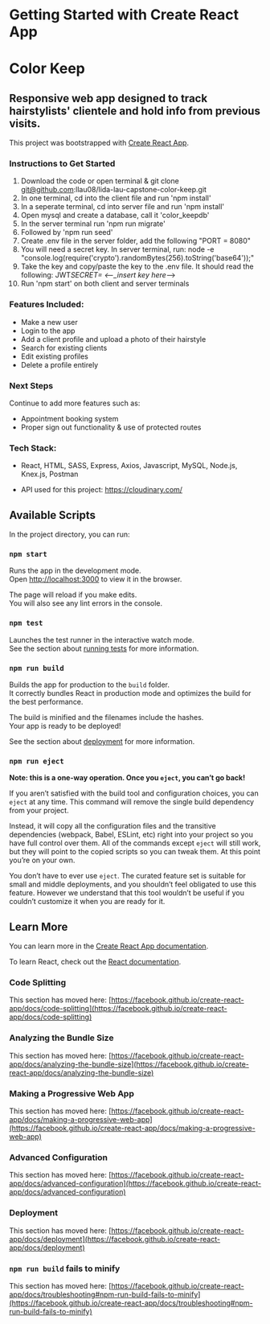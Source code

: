# Getting Started with Create React App

# Color Keep

## Responsive web app designed to track hairstylists' clientele and hold info from previous visits.

This project was bootstrapped with [Create React App](https://github.com/facebook/create-react-app).

### Instructions to Get Started

1. Download the code or open terminal &
   git clone git@github.com:llau08/lida-lau-capstone-color-keep.git
2. In one terminal, cd into the client file and run 'npm install'
3. In a seperate terminal, cd into server file and run 'npm install'
4. Open mysql and create a database, call it 'color_keepdb'
5. In the server terminal run 'npm run migrate'
6. Followed by 'npm run seed'
7. Create .env file in the server folder, add the following "PORT = 8080"
8. You will need a secret key. In server terminal, run:
   node -e "console.log(require('crypto').randomBytes(256).toString('base64'));"
9. Take the key and copy/paste the key to the .env file. It should read the following: JWT*SECRET= <--\_insert key here*-->
10. Run 'npm start' on both client and server terminals

### Features Included:

- Make a new user
- Login to the app
- Add a client profile and upload a photo of their hairstyle
- Search for existing clients
- Edit existing profiles
- Delete a profile entirely

### Next Steps

Continue to add more features such as:

- Appointment booking system
- Proper sign out functionality & use of protected routes

### Tech Stack:

- React, HTML, SASS, Express, Axios, Javascript, MySQL, Node.js, Knex.js, Postman

- API used for this project: https://cloudinary.com/

## Available Scripts

In the project directory, you can run:

### `npm start`

Runs the app in the development mode.\
Open [http://localhost:3000](http://localhost:3000) to view it in the browser.

The page will reload if you make edits.\
You will also see any lint errors in the console.

### `npm test`

Launches the test runner in the interactive watch mode.\
See the section about [running tests](https://facebook.github.io/create-react-app/docs/running-tests) for more information.

### `npm run build`

Builds the app for production to the `build` folder.\
It correctly bundles React in production mode and optimizes the build for the best performance.

The build is minified and the filenames include the hashes.\
Your app is ready to be deployed!

See the section about [deployment](https://facebook.github.io/create-react-app/docs/deployment) for more information.

### `npm run eject`

**Note: this is a one-way operation. Once you `eject`, you can’t go back!**

If you aren’t satisfied with the build tool and configuration choices, you can `eject` at any time. This command will remove the single build dependency from your project.

Instead, it will copy all the configuration files and the transitive dependencies (webpack, Babel, ESLint, etc) right into your project so you have full control over them. All of the commands except `eject` will still work, but they will point to the copied scripts so you can tweak them. At this point you’re on your own.

You don’t have to ever use `eject`. The curated feature set is suitable for small and middle deployments, and you shouldn’t feel obligated to use this feature. However we understand that this tool wouldn’t be useful if you couldn’t customize it when you are ready for it.

## Learn More

You can learn more in the [Create React App documentation](https://facebook.github.io/create-react-app/docs/getting-started).

To learn React, check out the [React documentation](https://reactjs.org/).

### Code Splitting

This section has moved here: [https://facebook.github.io/create-react-app/docs/code-splitting](https://facebook.github.io/create-react-app/docs/code-splitting)

### Analyzing the Bundle Size

This section has moved here: [https://facebook.github.io/create-react-app/docs/analyzing-the-bundle-size](https://facebook.github.io/create-react-app/docs/analyzing-the-bundle-size)

### Making a Progressive Web App

This section has moved here: [https://facebook.github.io/create-react-app/docs/making-a-progressive-web-app](https://facebook.github.io/create-react-app/docs/making-a-progressive-web-app)

### Advanced Configuration

This section has moved here: [https://facebook.github.io/create-react-app/docs/advanced-configuration](https://facebook.github.io/create-react-app/docs/advanced-configuration)

### Deployment

This section has moved here: [https://facebook.github.io/create-react-app/docs/deployment](https://facebook.github.io/create-react-app/docs/deployment)

### `npm run build` fails to minify

This section has moved here: [https://facebook.github.io/create-react-app/docs/troubleshooting#npm-run-build-fails-to-minify](https://facebook.github.io/create-react-app/docs/troubleshooting#npm-run-build-fails-to-minify)
